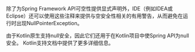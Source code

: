 除了为Spring Framework API可空性提供显式声明外，IDE（例如IDEA或Eclipse）还可以使用这些注释来提供与空安全性相关的有用警告，从而避免在运行时出现NullPointerException。

由于Kotlin原生支持null安全，因此它们还用于在Kotlin项目中使Spring API为null安全。 Kotlin支持文档中提供了更多详细信息。